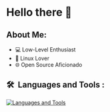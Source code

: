 # Hello there 👋

## About Me:
- 💻 Low-Level Enthusiast
- 🐧 Linux Lover
- 🌐 Open Source Aficionado

## 🛠 &nbsp;Languages and Tools :
[![Languages and Tools](https://skillicons.dev/icons?i=go,zig,rust,c,wasm,ts,js,php,symfony,lua,linux,docker,git,gitlab,github,azure,aws,redis,vim)](https://skillicons.dev)
